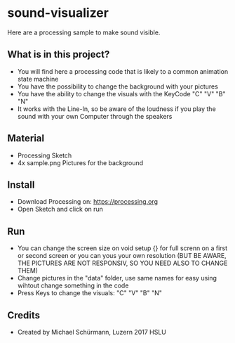 # sound-visualizer
Here are a processing sample to make sound visible.



## What is in this project?

* You will find here a processing code that is likely to a common animation state machine
* You have the possibility to change the background with your pictures 
* You have the ability to change the visuals with the KeyCode "C" "V" "B" "N"
* It works with the Line-In, so be aware of the loudness if you play the sound with your own Computer through the speakers


## Material

* Processing Sketch
* 4x sample.png Pictures for the background



## Install

* Download Processing on: https://processing.org
* Open Sketch and click on run



## Run

* You can change the screen size on void setup {} for full screnn on a first or second screen or you can yous your own resolution (BUT BE AWARE, THE PICTURES ARE NOT RESPONSIV, SO YOU NEED ALSO TO CHANGE THEM)
* Change pictures in the "data" folder, use same names for easy using wihtout change something in the code
* Press Keys to change the visuals: "C" "V" "B" "N"


## Credits

* Created by Michael Schürmann, Luzern 2017 HSLU